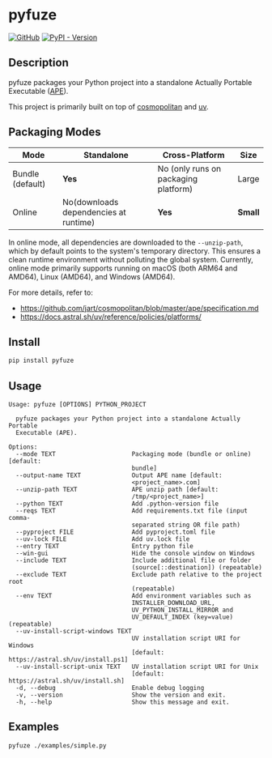 # pyfuze

[![GitHub](https://img.shields.io/badge/GitHub-5c5c5c)](https://github.com/TanixLu/pyfuze)
[![PyPI - Version](https://img.shields.io/pypi/v/pyfuze)](https://pypi.org/project/pyfuze/)

## Description

pyfuze packages your Python project into a standalone Actually Portable Executable ([APE](https://justine.lol/ape.html)).

This project is primarily built on top of [cosmopolitan](https://github.com/jart/cosmopolitan) and [uv](https://github.com/astral-sh/uv).

## Packaging Modes

| Mode                                | Standalone | Cross-Platform            |         Size          |
|-----------------------------------|---------------------------------|--------------------------|------------------------|
| Bundle      (default) | **Yes**                         | No (only runs on packaging platform) | Large                 |
| Online      | No(downloads dependencies at runtime)        | **Yes**                  | **Small**             |

In online mode, all dependencies are downloaded to the `--unzip-path`, which by default points to the system's temporary directory.
This ensures a clean runtime environment without polluting the global system.
Currently, online mode primarily supports running on macOS (both ARM64 and AMD64), Linux (AMD64), and Windows (AMD64).

For more details, refer to:
- https://github.com/jart/cosmopolitan/blob/master/ape/specification.md
- https://docs.astral.sh/uv/reference/policies/platforms/


## Install

```bash
pip install pyfuze
```

## Usage

```text
Usage: pyfuze [OPTIONS] PYTHON_PROJECT

  pyfuze packages your Python project into a standalone Actually Portable
  Executable (APE).

Options:
  --mode TEXT                     Packaging mode (bundle or online)  [default:
                                  bundle]
  --output-name TEXT              Output APE name [default:
                                  <project_name>.com]
  --unzip-path TEXT               APE unzip path [default:
                                  /tmp/<project_name>]
  --python TEXT                   Add .python-version file
  --reqs TEXT                     Add requirements.txt file (input comma-
                                  separated string OR file path)
  --pyproject FILE                Add pyproject.toml file
  --uv-lock FILE                  Add uv.lock file
  --entry TEXT                    Entry python file
  --win-gui                       Hide the console window on Windows
  --include TEXT                  Include additional file or folder
                                  (source[::destination]) (repeatable)
  --exclude TEXT                  Exclude path relative to the project root
                                  (repeatable)
  --env TEXT                      Add environment variables such as
                                  INSTALLER_DOWNLOAD_URL,
                                  UV_PYTHON_INSTALL_MIRROR and
                                  UV_DEFAULT_INDEX (key=value) (repeatable)
  --uv-install-script-windows TEXT
                                  UV installation script URI for Windows
                                  [default: https://astral.sh/uv/install.ps1]
  --uv-install-script-unix TEXT   UV installation script URI for Unix
                                  [default: https://astral.sh/uv/install.sh]
  -d, --debug                     Enable debug logging
  -v, --version                   Show the version and exit.
  -h, --help                      Show this message and exit.
```

## Examples

```bash
pyfuze ./examples/simple.py
```
